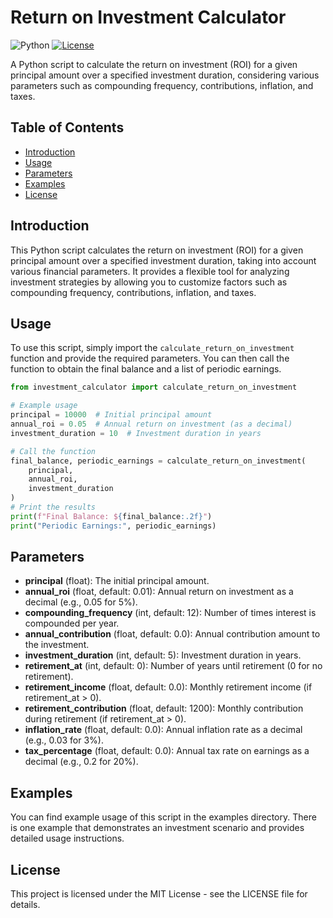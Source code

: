 # Return on Investment Calculator

![Python](https://img.shields.io/badge/Python-3.x-blue.svg)
[![License](https://img.shields.io/badge/License-MIT-green.svg)](LICENSE)

A Python script to calculate the return on investment (ROI) for a given principal amount over a specified investment duration, considering various parameters such as compounding frequency, contributions, inflation, and taxes.

## Table of Contents
- [Introduction](#introduction)
- [Usage](#usage)
- [Parameters](#parameters)
- [Examples](#examples)
- [License](#license)

## Introduction

This Python script calculates the return on investment (ROI) for a given principal amount over a specified investment duration, taking into account various financial parameters. It provides a flexible tool for analyzing investment strategies by allowing you to customize factors such as compounding frequency, contributions, inflation, and taxes.

## Usage

To use this script, simply import the `calculate_return_on_investment` function and provide the required parameters. You can then call the function to obtain the final balance and a list of periodic earnings.

```python
from investment_calculator import calculate_return_on_investment

# Example usage
principal = 10000  # Initial principal amount
annual_roi = 0.05  # Annual return on investment (as a decimal)
investment_duration = 10  # Investment duration in years

# Call the function
final_balance, periodic_earnings = calculate_return_on_investment(
    principal,
    annual_roi,
    investment_duration
)
# Print the results
print(f"Final Balance: ${final_balance:.2f}")
print("Periodic Earnings:", periodic_earnings)
```

## Parameters
+ **principal** (float): The initial principal amount.
+ **annual_roi** (float, default: 0.01): Annual return on investment as a decimal (e.g., 0.05 for 5%).
+ **compounding_frequency** (int, default: 12): Number of times interest is compounded per year.
+ **annual_contribution** (float, default: 0.0): Annual contribution amount to the investment.
+ **investment_duration** (int, default: 5): Investment duration in years.
+ **retirement_at** (int, default: 0): Number of years until retirement (0 for no retirement).
+ **retirement_income** (float, default: 0.0): Monthly retirement income (if retirement_at > 0).
+ **retirement_contribution** (float, default: 1200): Monthly contribution during retirement (if retirement_at > 0).
+ **inflation_rate** (float, default: 0.0): Annual inflation rate as a decimal (e.g., 0.03 for 3%).
+ **tax_percentage** (float, default: 0.0): Annual tax rate on earnings as a decimal (e.g., 0.2 for 20%).

## Examples

You can find example usage of this script in the examples directory. There is one example that demonstrates an investment scenario and provides detailed usage instructions.

## License

This project is licensed under the MIT License - see the LICENSE file for details.


